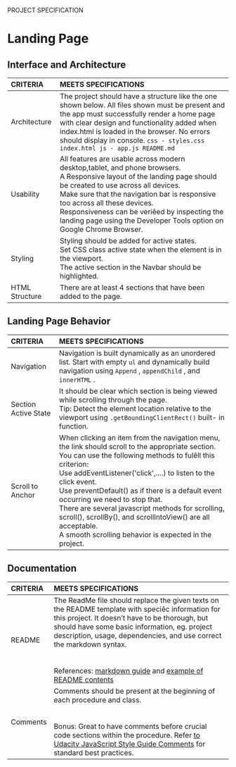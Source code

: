 PROJECT SPECIFICATION
# Landing Page
## Interface and Architecture
| CRITERIA    | MEETS SPECIFICATIONS    |
|:------ |:------|
| Architecture | The project should have a structure like the one shown below. All files shown must be present and the app must successfully render a home page with clear design and functionality added when index.html is loaded in the browser. No errors should display in console. ``css - styles.css  index.html js - app.js README.md ``|
| Usability | All features are usable across modern desktop,tablet, and phone browsers. <br> A Responsive layout of the landing page should be created to use across all devices. <br> Make sure that the navigation bar is responsive too across all these devices. <br> Responsiveness can be veriêed by inspecting the landing page using the Developer Tools option on Google Chrome Browser.|
| Styling | Styling should be added for active states. <br>Set CSS class active state when the element is in the viewport.<br>The active section in the Navbar should be highlighted. |
| HTML Structure | There are at least 4 sections that have been added to the page. |

## Landing Page Behavior

| CRITERIA    | MEETS SPECIFICATIONS    |
|:------ |:------|
| Navigation           | Navigation is built dynamically as an unordered list. Start with empty  `ul`  and dynamically build navigation using  `Append` ,  `appendChild` , and `innerHTML` .|
| Section Active State | It should be clear which section is being viewed while scrolling through the page. <br>Tip: Detect the element location relative to the viewport using `.getBoundingClientRect()` built- in function. | 
|Scroll to Anchor      | When clicking an item from the navigation menu, the link should scroll to the appropriate section.<br> You can use the following methods to fulêll this criterion:<br> Use addEventListener('click',....) to listen to the click event. <br> Use preventDefault() as if there is a default event occurring we need to stop that.<br> There are several javascript methods for scrolling, scroll(), scrollBy(), and scrollIntoView() are all acceptable.<br> A smooth scrolling behavior is expected in the project. |

## Documentation

| CRITERIA    | MEETS SPECIFICATIONS    |
|:------ |:------|
| README  | The ReadMe file should replace the given texts on the README template with speciêc information for this project. It doesn’t have to be thorough, but should have some basic information, eg. project description, usage, dependencies, and use correct the markdown syntax.<br><br><br> References: [markdown guide](https://github.com/navendu-pottekkat/awesome-readme/blob/master/README-template.md) and [example of README contents](https://github.com/navendu-pottekkat/awesome-readme/blob/master/README-template.md) |
| Comments | Comments should be present at the beginning of each procedure and class.<br><br><br> Bonus: Great to have comments before crucial code sections within the procedure. Refer [to Udacity JavaScript Style Guide Comments](http://udacity.github.io/frontend-nanodegree-styleguide/javascript.html#comments) for standard best practices. |
